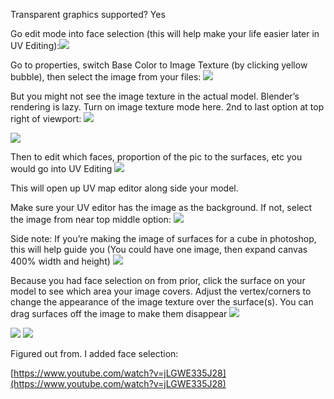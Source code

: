 
Transparent graphics supported? Yes

Go edit mode into face selection (this will help make your life easier later in UV Editing):![](https://i.imgur.com/S9WgwGl.png)


Go to properties, switch Base Color to Image Texture (by clicking yellow bubble), then select the image from your files:
![](https://i.imgur.com/qPTNM1y.png)

  

But you might not see the image texture in the actual model. Blender’s rendering is lazy. Turn on image texture mode here. 2nd to last option at top right of viewport:
![](https://i.imgur.com/R0sSuNL.png)

![](https://i.imgur.com/KBgJgzG.png)

Then to edit which faces, proportion of the pic to the surfaces, etc you would go into UV Editing
![](https://i.imgur.com/F0XLWh0.png)


This will open up UV map editor along side your model.

Make sure your UV editor has the image as the background. If not, select the image from near top middle option:
![](https://i.imgur.com/pVKR9JW.png)

Side note: If you’re making the image of surfaces for a cube in photoshop, this will help guide you (You could have one image, then expand canvas 400% width and height)
![](https://i.imgur.com/MnMwtph.png)

Because you had face selection on from prior, click the surface on your model to see which area your image covers. Adjust the vertex/corners to change the appearance of the image texture over the surface(s). You can drag surfaces off the image to make them disappear
![](https://i.imgur.com/Bluewp2.png)

![](https://i.imgur.com/9UrgzS5.png)
![](https://i.imgur.com/9FCMzZu.png)

  

Figured out from. I added face selection:

[https://www.youtube.com/watch?v=jLGWE335J28](https://www.youtube.com/watch?v=jLGWE335J28)
